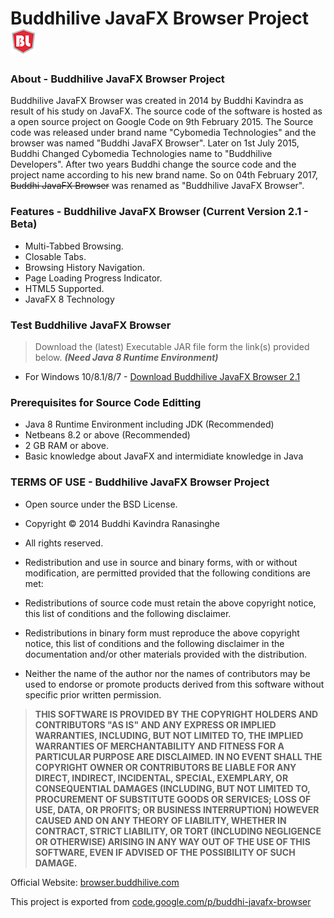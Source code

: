 # Buddhilive JavaFX Browser Project ![alt text](https://github.com/Buddhilive/Buddhilive-JavaFX-Browser/blob/master/docs/logo.png)

### About - Buddhilive JavaFX Browser Project

Buddhilive JavaFX Browser was created in 2014 by Buddhi Kavindra as result of his study on JavaFX. The source code of the software is hosted as a open source project on Google Code on 9th February 2015. The Source code was released under brand name "Cybomedia Technologies" and the browser was named "Buddhi JavaFX Browser". Later on 1st July 2015, Buddhi Changed Cybomedia Technologies name to "Buddhilive Developers". After two years Buddhi change the source code and the project name according to his new brand name. So on 04th February 2017, ~~Buddhi JavaFX Browser~~ was renamed as "Buddhilive JavaFX Browser".

### Features - Buddhilive JavaFX Browser (Current Version 2.1 - Beta)

* Multi-Tabbed Browsing.
* Closable Tabs.
* Browsing History Navigation.
* Page Loading Progress Indicator.
* HTML5 Supported.
* JavaFX 8 Technology

### Test Buddhilive JavaFX Browser

> Download the (latest) Executable JAR file form the link(s) provided below.
**_(Need Java 8 Runtime Environment)_**

* For Windows 10/8.1/8/7 - [Download Buddhilive JavaFX Browser 2.1](https://github.com/Buddhilive/Buddhilive-JavaFX-Browser/tree/master/build/v2.1/windows)

### Prerequisites for Source Code Editting

* Java 8 Runtime Environment including JDK (Recommended)
* Netbeans 8.2 or above (Recommended)
* 2 GB RAM or above.
* Basic knowledge about JavaFX and intermidiate knowledge in Java

### TERMS OF USE - Buddhilive JavaFX Browser Project

 * Open source under the BSD License. 

 * Copyright © 2014 Buddhi Kavindra Ranasinghe
 * All rights reserved.

 * Redistribution and use in source and binary forms, with or without modification, 
 are permitted provided that the following conditions are met:

 * Redistributions of source code must retain the above copyright notice, this list of 
conditions and the following disclaimer.
 * Redistributions in binary form must reproduce the above copyright notice, this list 
of conditions and the following disclaimer in the documentation and/or other materials 
provided with the distribution.
 
 * Neither the name of the author nor the names of contributors may be used to endorse 
or promote products derived from this software without specific prior written permission.

> **THIS SOFTWARE IS PROVIDED BY THE COPYRIGHT HOLDERS AND CONTRIBUTORS "AS IS" AND ANY 
EXPRESS OR IMPLIED WARRANTIES, INCLUDING, BUT NOT LIMITED TO, THE IMPLIED WARRANTIES OF
MERCHANTABILITY AND FITNESS FOR A PARTICULAR PURPOSE ARE DISCLAIMED. IN NO EVENT SHALL THE
COPYRIGHT OWNER OR CONTRIBUTORS BE LIABLE FOR ANY DIRECT, INDIRECT, INCIDENTAL, SPECIAL,
EXEMPLARY, OR CONSEQUENTIAL DAMAGES (INCLUDING, BUT NOT LIMITED TO, PROCUREMENT OF SUBSTITUTE
GOODS OR SERVICES; LOSS OF USE, DATA, OR PROFITS; OR BUSINESS INTERRUPTION) HOWEVER CAUSED 
AND ON ANY THEORY OF LIABILITY, WHETHER IN CONTRACT, STRICT LIABILITY, OR TORT (INCLUDING
NEGLIGENCE OR OTHERWISE) ARISING IN ANY WAY OUT OF THE USE OF THIS SOFTWARE, EVEN IF ADVISED 
OF THE POSSIBILITY OF SUCH DAMAGE.**

Official Website: [browser.buddhilive.com](browser.buddhilive.com "Buddhilive JavaFX Browser Project")

This project is exported from [code.google.com/p/buddhi-javafx-browser](https://code.google.com/archive/p/buddhi-javafx-browser/ "Google Code")
